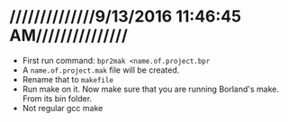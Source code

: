 # //////////////9/13/2016 11:46:45 AM///////////////
  - First run command: `bpr2mak <name.of.project.bpr`
  - A `name.of.project.mak` file will be created.
  - Rename that to `makefile`
  - Run make on it. Now make sure that you are running Borland's make. From its bin folder.
  - Not regular gcc make


